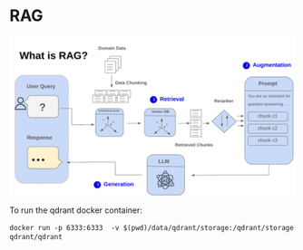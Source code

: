 # RAG 

![](RAG_architecture.png)

To run the qdrant docker container: 

```
docker run -p 6333:6333  -v $(pwd)/data/qdrant/storage:/qdrant/storage     qdrant/qdrant
```

